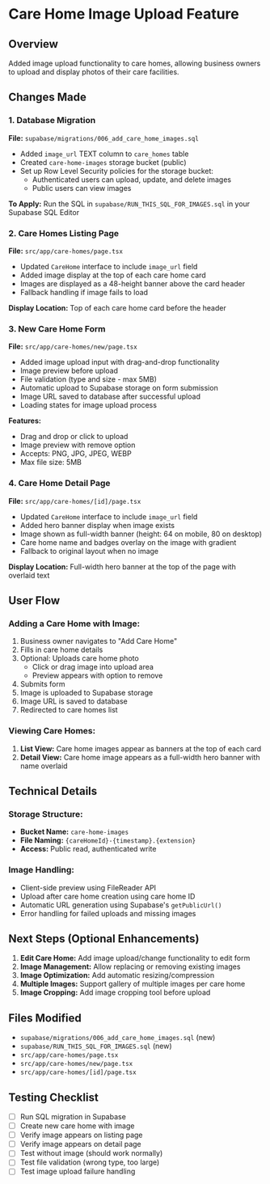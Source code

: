 # Care Home Image Upload Feature

## Overview
Added image upload functionality to care homes, allowing business owners to upload and display photos of their care facilities.

## Changes Made

### 1. Database Migration
**File:** `supabase/migrations/006_add_care_home_images.sql`
- Added `image_url` TEXT column to `care_homes` table
- Created `care-home-images` storage bucket (public)
- Set up Row Level Security policies for the storage bucket:
  - Authenticated users can upload, update, and delete images
  - Public users can view images

**To Apply:** Run the SQL in `supabase/RUN_THIS_SQL_FOR_IMAGES.sql` in your Supabase SQL Editor

### 2. Care Homes Listing Page
**File:** `src/app/care-homes/page.tsx`
- Updated `CareHome` interface to include `image_url` field
- Added image display at the top of each care home card
- Images are displayed as a 48-height banner above the card header
- Fallback handling if image fails to load

**Display Location:** Top of each care home card before the header

### 3. New Care Home Form
**File:** `src/app/care-homes/new/page.tsx`
- Added image upload input with drag-and-drop functionality
- Image preview before upload
- File validation (type and size - max 5MB)
- Automatic upload to Supabase storage on form submission
- Image URL saved to database after successful upload
- Loading states for image upload process

**Features:**
- Drag and drop or click to upload
- Image preview with remove option
- Accepts: PNG, JPG, JPEG, WEBP
- Max file size: 5MB

### 4. Care Home Detail Page
**File:** `src/app/care-homes/[id]/page.tsx`
- Updated `CareHome` interface to include `image_url` field
- Added hero banner display when image exists
- Image shown as full-width banner (height: 64 on mobile, 80 on desktop)
- Care home name and badges overlay on the image with gradient
- Fallback to original layout when no image

**Display Location:** Full-width hero banner at the top of the page with overlaid text

## User Flow

### Adding a Care Home with Image:
1. Business owner navigates to "Add Care Home"
2. Fills in care home details
3. Optional: Uploads care home photo
   - Click or drag image into upload area
   - Preview appears with option to remove
4. Submits form
5. Image is uploaded to Supabase storage
6. Image URL is saved to database
7. Redirected to care homes list

### Viewing Care Homes:
1. **List View:** Care home images appear as banners at the top of each card
2. **Detail View:** Care home image appears as a full-width hero banner with name overlaid

## Technical Details

### Storage Structure:
- **Bucket Name:** `care-home-images`
- **File Naming:** `{careHomeId}-{timestamp}.{extension}`
- **Access:** Public read, authenticated write

### Image Handling:
- Client-side preview using FileReader API
- Upload after care home creation using care home ID
- Automatic URL generation using Supabase's `getPublicUrl()`
- Error handling for failed uploads and missing images

## Next Steps (Optional Enhancements)

1. **Edit Care Home:** Add image upload/change functionality to edit form
2. **Image Management:** Allow replacing or removing existing images
3. **Image Optimization:** Add automatic resizing/compression
4. **Multiple Images:** Support gallery of multiple images per care home
5. **Image Cropping:** Add image cropping tool before upload

## Files Modified
- `supabase/migrations/006_add_care_home_images.sql` (new)
- `supabase/RUN_THIS_SQL_FOR_IMAGES.sql` (new)
- `src/app/care-homes/page.tsx`
- `src/app/care-homes/new/page.tsx`
- `src/app/care-homes/[id]/page.tsx`

## Testing Checklist
- [ ] Run SQL migration in Supabase
- [ ] Create new care home with image
- [ ] Verify image appears on listing page
- [ ] Verify image appears on detail page
- [ ] Test without image (should work normally)
- [ ] Test file validation (wrong type, too large)
- [ ] Test image upload failure handling
